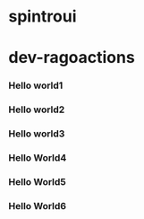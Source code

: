 # spintroui
# dev-ragoactions
### Hello world1
### Hello world2
### Hello world3
### Hello World4
### Hello World5
### Hello World6
